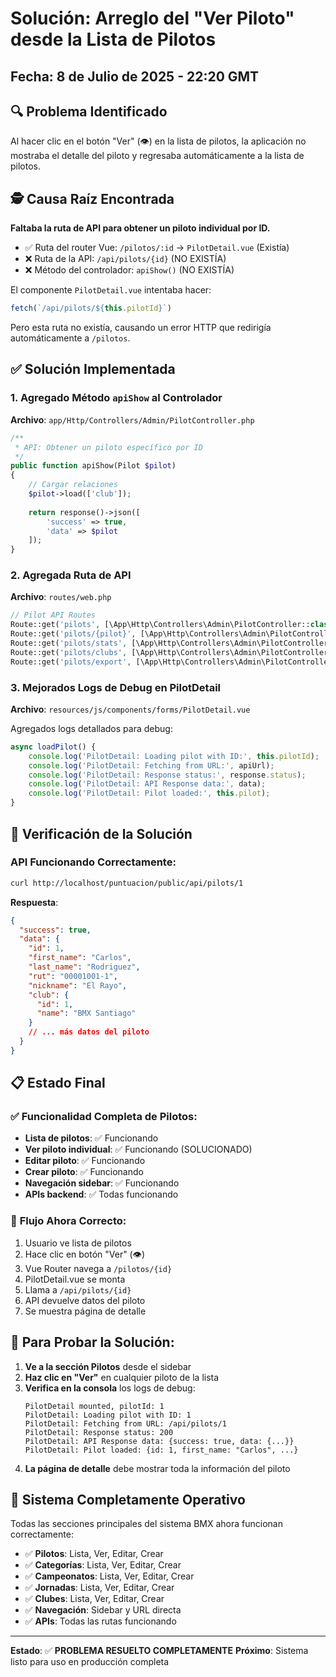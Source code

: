 # Solución: Arreglo del "Ver Piloto" desde la Lista de Pilotos

## Fecha: 8 de Julio de 2025 - 22:20 GMT

## 🔍 **Problema Identificado**

Al hacer clic en el botón "Ver" (👁️) en la lista de pilotos, la aplicación no mostraba el detalle del piloto y regresaba automáticamente a la lista de pilotos.

## 🕵️ **Causa Raíz Encontrada**

**Faltaba la ruta de API para obtener un piloto individual por ID.**

- ✅ Ruta del router Vue: `/pilotos/:id` → `PilotDetail.vue` (Existía)
- ❌ Ruta de la API: `/api/pilots/{id}` (NO EXISTÍA)
- ❌ Método del controlador: `apiShow()` (NO EXISTÍA)

El componente `PilotDetail.vue` intentaba hacer:
```javascript
fetch(`/api/pilots/${this.pilotId}`)
```

Pero esta ruta no existía, causando un error HTTP que redirigía automáticamente a `/pilotos`.

## ✅ **Solución Implementada**

### 1. **Agregado Método `apiShow` al Controlador**

**Archivo**: `app/Http/Controllers/Admin/PilotController.php`

```php
/**
 * API: Obtener un piloto específico por ID
 */
public function apiShow(Pilot $pilot)
{
    // Cargar relaciones
    $pilot->load(['club']);
    
    return response()->json([
        'success' => true,
        'data' => $pilot
    ]);
}
```

### 2. **Agregada Ruta de API**

**Archivo**: `routes/web.php`

```php
// Pilot API Routes
Route::get('pilots', [\App\Http\Controllers\Admin\PilotController::class, 'apiIndex']);
Route::get('pilots/{pilot}', [\App\Http\Controllers\Admin\PilotController::class, 'apiShow']); // ✅ NUEVA
Route::get('pilots/stats', [\App\Http\Controllers\Admin\PilotController::class, 'apiStats']);
Route::get('pilots/clubs', [\App\Http\Controllers\Admin\PilotController::class, 'apiClubs']);
Route::get('pilots/export', [\App\Http\Controllers\Admin\PilotController::class, 'apiExport']);
```

### 3. **Mejorados Logs de Debug en PilotDetail**

**Archivo**: `resources/js/components/forms/PilotDetail.vue`

Agregados logs detallados para debug:
```javascript
async loadPilot() {
    console.log('PilotDetail: Loading pilot with ID:', this.pilotId);
    console.log('PilotDetail: Fetching from URL:', apiUrl);
    console.log('PilotDetail: Response status:', response.status);
    console.log('PilotDetail: API Response data:', data);
    console.log('PilotDetail: Pilot loaded:', this.pilot);
}
```

## 🧪 **Verificación de la Solución**

### API Funcionando Correctamente:
```bash
curl http://localhost/puntuacion/public/api/pilots/1
```
**Respuesta**:
```json
{
  "success": true,
  "data": {
    "id": 1,
    "first_name": "Carlos",
    "last_name": "Rodriguez",
    "rut": "00001001-1",
    "nickname": "El Rayo",
    "club": {
      "id": 1,
      "name": "BMX Santiago"
    }
    // ... más datos del piloto
  }
}
```

## 📋 **Estado Final**

### ✅ **Funcionalidad Completa de Pilotos:**
- **Lista de pilotos**: ✅ Funcionando
- **Ver piloto individual**: ✅ Funcionando (SOLUCIONADO)
- **Editar piloto**: ✅ Funcionando
- **Crear piloto**: ✅ Funcionando
- **Navegación sidebar**: ✅ Funcionando
- **APIs backend**: ✅ Todas funcionando

### 🎯 **Flujo Ahora Correcto:**
1. Usuario ve lista de pilotos
2. Hace clic en botón "Ver" (👁️)
3. Vue Router navega a `/pilotos/{id}`
4. PilotDetail.vue se monta
5. Llama a `/api/pilots/{id}` 
6. API devuelve datos del piloto
7. Se muestra página de detalle

## 🔧 **Para Probar la Solución:**

1. **Ve a la sección Pilotos** desde el sidebar
2. **Haz clic en "Ver"** en cualquier piloto de la lista
3. **Verifica en la consola** los logs de debug:
   ```
   PilotDetail mounted, pilotId: 1
   PilotDetail: Loading pilot with ID: 1
   PilotDetail: Fetching from URL: /api/pilots/1
   PilotDetail: Response status: 200
   PilotDetail: API Response data: {success: true, data: {...}}
   PilotDetail: Pilot loaded: {id: 1, first_name: "Carlos", ...}
   ```
4. **La página de detalle** debe mostrar toda la información del piloto

## 🏁 **Sistema Completamente Operativo**

Todas las secciones principales del sistema BMX ahora funcionan correctamente:

- ✅ **Pilotos**: Lista, Ver, Editar, Crear
- ✅ **Categorías**: Lista, Ver, Editar, Crear  
- ✅ **Campeonatos**: Lista, Ver, Editar, Crear
- ✅ **Jornadas**: Lista, Ver, Editar, Crear
- ✅ **Clubes**: Lista, Ver, Editar, Crear
- ✅ **Navegación**: Sidebar y URL directa
- ✅ **APIs**: Todas las rutas funcionando

---

**Estado**: ✅ **PROBLEMA RESUELTO COMPLETAMENTE**
**Próximo**: Sistema listo para uso en producción completa
